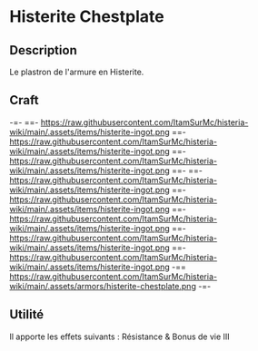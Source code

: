 # Histerite Chestplate

## Description
Le plastron de l'armure en Histerite.

## Craft
-=-
 ==- https://raw.githubusercontent.com/ItamSurMc/histeria-wiki/main/.assets/items/histerite-ingot.png
 ==- https://raw.githubusercontent.com/ItamSurMc/histeria-wiki/main/.assets/items/histerite-ingot.png
 ==- https://raw.githubusercontent.com/ItamSurMc/histeria-wiki/main/.assets/items/histerite-ingot.png
 ==- 
 ==- https://raw.githubusercontent.com/ItamSurMc/histeria-wiki/main/.assets/items/histerite-ingot.png
 ==- https://raw.githubusercontent.com/ItamSurMc/histeria-wiki/main/.assets/items/histerite-ingot.png
 ==- https://raw.githubusercontent.com/ItamSurMc/histeria-wiki/main/.assets/items/histerite-ingot.png
 ==- https://raw.githubusercontent.com/ItamSurMc/histeria-wiki/main/.assets/items/histerite-ingot.png
 ==- https://raw.githubusercontent.com/ItamSurMc/histeria-wiki/main/.assets/items/histerite-ingot.png
 -== https://raw.githubusercontent.com/ItamSurMc/histeria-wiki/main/.assets/armors/histerite-chestplate.png
-=-

## Utilité
Il apporte les effets suivants : Résistance & Bonus de vie III